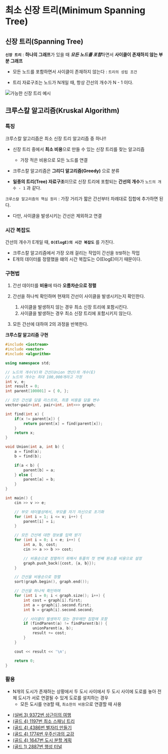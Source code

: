 # 최소 신장 트리(Minimum Spanning Tree)

## 신장 트리(Spanning Tree)

**`신장 트리`** : **하나의 그래프**가 있을 때 ***모든 노드를 포함***하면서 **사이클이 존재하지 않는 부분 그래프**

* 모든 노드를 포함하면서 사이클이 존재하지 않는다 : `트리의 성립 조건`

* 트리 자료구조는 노드가 N개일 때, 항상 간선의 개수가 N - 1 이다.

![가능한 신장 트리 예시](https://user-images.githubusercontent.com/56071088/117545574-563bad80-b061-11eb-9012-d25f82f9e5c8.png)


## 크루스칼 알고리즘(Kruskal Algorithm)

### 특징

크루스칼 알고리즘은 최소 신장 트리 알고리즘 중 하나!!

* 신장 트리 중에서 **최소 비용**으로 만들 수 있는 신장 트리를 찾는 알고리즘
  * 가장 적은 비용으로 모든 노드를 연결

* 크루스칼 알고리즘은 **그리디 알고리즘(Greedy)** 으로 분류 

* **일종의 트리(Tree) 자료구조**이므로 신장 트리에 포함되는 **간선의 개수**가 `노드의 개수 - 1` 과 같다.

`크루스칼 알고리즘의 핵심 원리` : 가장 거리가 짧은 간선부터 차례대로 집합에 추가하면 된다.
  * 다만, 사이클을 발생시키는 간선은 제외하고 연결  

### 시간 복잡도

간선의 개수가 E개일 때, **`O(ElogE)의 시간 복잡도`** 를 가진다.

* 크루스칼 알고리즘에서 가장 오래 걸리는 작업이 간선을 `정렬`하는 작업
* E개의 데이터를 정렬했을 떄의 시간 복잡도는 O(ElogE)이기 때문이다.

### 구현법

1. 간선 데이터를 **비용**에 따라 **오름차순으로 정렬**
2. 간선을 하나씩 확인하며 현재의 간선이 사이클을 발생시키는지 확인한다.
   1. 사이클을 발생하지 않는 경우 최소 신장 트리에 포함시킨다.
   2. 사이클을 발생하는 경우 최소 신장 트리에 포함시키지 않는다.

3. 모든 간선에 대하여 2의 과정을 반복한다.

**크루스칼 알고리즘 구현**

```c++
#include <iostream>
#include <vector>
#include <algorithm>

using namespace std;

// 노드의 개수(V)와 간선(Union 연산)의 개수(E)
// 노드의 개수는 최대 100,000개라고 가정
int v, e;
int result = 0;
int parent[100001] = { 0, };

// 모든 간선을 담을 리스트와, 최종 비용을 담을 변수
vector<pair<int, pair<int, int>>> graph;

int find(int x) {
    if(x != parent[x]) {
        return parent[x] = find(parent[x]);
    }
    return x;
}

void Union(int a, int b) {
    a = find(a);
    b = find(b);

    if(a < b) {
        parent[b] = a;
    } else {
        parent[a] = b;
    }
}

int main() {
    cin >> v >> e;

    // 부모 테이블상에서, 부모를 자기 자신으로 초기화
    for (int i = 1; i <= v; i++) {
        parent[i] = i;
    }

    // 모든 간선에 대한 정보를 입력 받기
    for (int i = 0; i < e; i++) {
        int a, b, cost;
        cin >> a >> b >> cost;

        // 비용순으로 정렬하기 위해서 튜플의 첫 번째 원소를 비용으로 설정
        graph.push_back({cost, {a, b}});
    }

    // 간선을 비용순으로 정렬
    sort(graph.begin(), graph.end());

    // 간선을 하나씩 확인하며
    for (int i = 0; i < graph.size(); i++) {
        int cost = graph[i].first;
        int a = graph[i].second.first;
        int b = graph[i].second.second;

        // 사이클이 발생하지 않는 경우에만 집합에 포함
        if (findParent(a) != findParent(b)) {
            unionParent(a, b);
            result += cost;
        }
    }

    cout << result << '\n';

    return 0;
}

```

### 활용

* N개의 도시가 존재하는 상황에서 두 도시 사이에서 두 도시 사이에 도로를 놓아 전체 도시가 서로 연결될 수 있게 도로를 설치하는 경우
  * 모든 도시를 `연결`할 때, `최소한의 비용`으로 연결할 때 사용  


- [(실버 3) 9372번 상근이의 여행](https://github.com/LeeHyungGeol/Algorithm_BaekJoon/blob/master/%EB%B0%B1%EC%A4%80_if%EB%AC%B8/%EC%B5%9C%EC%86%8C%20%EC%8B%A0%EC%9E%A5%20%ED%8A%B8%EB%A6%AC_%20%EC%83%81%EA%B7%BC%EC%9D%B4%EC%9D%98%20%EC%97%AC%ED%96%89(9372%EB%B2%88).cpp)
- [(골드 4) 1197번 최소 스패닝 트리](https://github.com/LeeHyungGeol/Algorithm_BaekJoon/blob/master/%EB%B0%B1%EC%A4%80_if%EB%AC%B8/%EC%B5%9C%EC%86%8C%20%EC%8B%A0%EC%9E%A5%20%ED%8A%B8%EB%A6%AC_%EC%B5%9C%EC%86%8C%20%EC%8A%A4%ED%8C%A8%EB%8B%9D%20%ED%8A%B8%EB%A6%AC(1197%EB%B2%88).cpp)
- [(골드 4) 4386번 별자리 만들기](https://github.com/LeeHyungGeol/Algorithm_BaekJoon/blob/master/%EB%B0%B1%EC%A4%80_if%EB%AC%B8/%EC%B5%9C%EC%86%8C%20%EC%8B%A0%EC%9E%A5%20%ED%8A%B8%EB%A6%AC_%EB%B3%84%EC%9E%90%EB%A6%AC%20%EB%A7%8C%EB%93%A4%EA%B8%B0(4386%EB%B2%88).cpp)
- [(골드 4) 1774번 우주신과의 교감](https://github.com/LeeHyungGeol/Algorithm_BaekJoon/blob/master/%EB%B0%B1%EC%A4%80_if%EB%AC%B8/%EC%B5%9C%EC%86%8C%20%EC%8B%A0%EC%9E%A5%20%ED%8A%B8%EB%A6%AC_%EC%9A%B0%EC%A3%BC%EC%8B%A0%EA%B3%BC%EC%9D%98%20%EA%B5%90%EA%B0%90(1774%EB%B2%88).cpp)
- [(골드 4) 1647번 도시 분할 계획](https://github.com/LeeHyungGeol/Algorithm_BaekJoon/blob/master/%EB%B0%B1%EC%A4%80_if%EB%AC%B8/%5B%EB%B0%B1%EC%A4%80%20%EA%B3%A8%EB%93%9C%204%5D%201647%EB%B2%88.cpp)
- [(골드 1) 2887번 행성 터널](https://github.com/LeeHyungGeol/Algorithm_BaekJoon/blob/master/%EB%B0%B1%EC%A4%80_if%EB%AC%B8/%EC%B5%9C%EC%86%8C%20%EC%8B%A0%EC%9E%A5%20%ED%8A%B8%EB%A6%AC_%ED%96%89%EC%84%B1%20%ED%84%B0%EB%84%90(2887%EB%B2%88).cpp)
  
